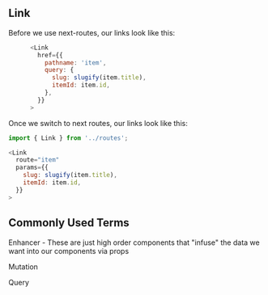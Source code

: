 ## Link

Before we use next-routes, our links look like this:

```js
      <Link
        href={{
          pathname: 'item',
          query: {
            slug: slugify(item.title),
            itemId: item.id,
          },
        }}
      >
```

Once we switch to next routes, our links look like this:

```js
import { Link } from '../routes';

<Link
  route="item"
  params={{
    slug: slugify(item.title),
    itemId: item.id,
  }}
>
```


## Commonly Used Terms

Enhancer - These are just high order components that "infuse" the data we want into our components via props

Mutation

Query


